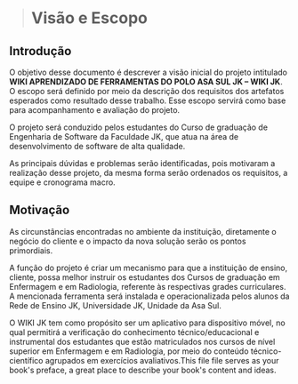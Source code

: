 > # Visão e Escopo

##  Introdução

 O objetivo desse documento é descrever a visão inicial do projeto intitulado **WIKI APRENDIZADO DE FERRAMENTAS DO POLO ASA SUL JK – WIKI JK**. O escopo será definido por meio da descrição dos requisitos dos artefatos esperados como resultado desse trabalho. Esse escopo servirá como base para acompanhamento e avaliação do projeto.

 O projeto será conduzido pelos estudantes do Curso de graduação de Engenharia de Software da Faculdade JK, que atua na área de desenvolvimento de software de alta qualidade.

 As principais dúvidas e problemas serão identificadas, pois motivaram a realização desse projeto, da mesma forma serão ordenados os requisitos, a equipe e cronograma macro.

## Motivação

 As circunstâncias encontradas no ambiente da instituição, diretamente o negócio do cliente e o impacto da nova solução serão os pontos primordiais.

 A função do projeto é criar um mecanismo para que a instituição de ensino, cliente, possa melhor instruir os estudantes dos Cursos de graduação em Enfermagem e em Radiologia, referente às respectivas grades curriculares. A mencionada ferramenta será instalada e operacionalizada pelos alunos da Rede de Ensino JK, Universidade JK, Unidade da Asa Sul.

 O WIKI JK tem como propósito ser um aplicativo para dispositivo móvel, no qual permitirá a verificação do conhecimento técnico/educacional e instrumental dos estudantes que estão matriculados nos cursos de nível superior em Enfermagem e em Radiologia, por meio do conteúdo técnico-científico agrupados em exercícios avaliativos.This file file serves as your book's preface, a great place to describe your book's content and ideas.

